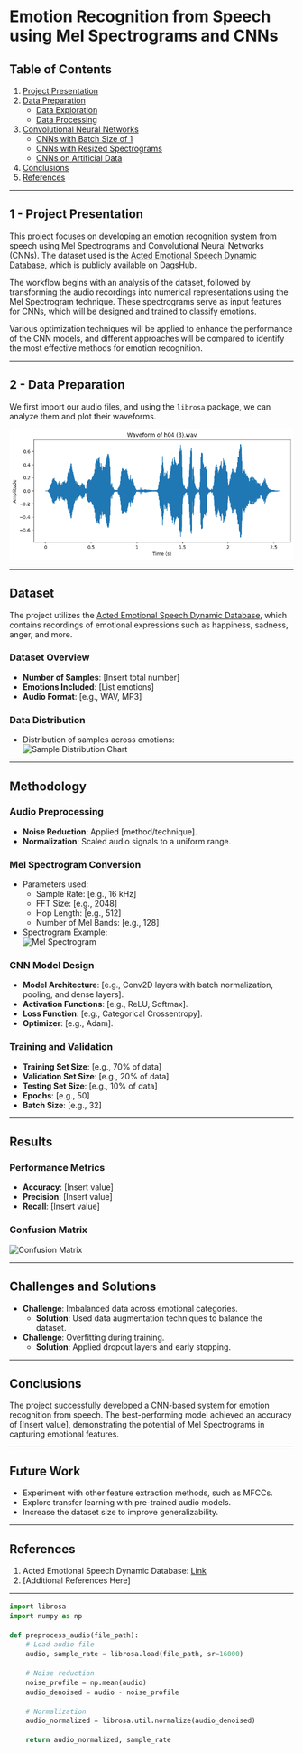# Emotion Recognition from Speech using Mel Spectrograms and CNNs

## Table of Contents
1. [Project Presentation](#project-presentation)
2. [Data Preparation](#data-preparation)
   - [Data Exploration](#data-exploration)
   - [Data Processing](#data-processing)
3. [Convolutional Neural Networks](#convolutional-neural-networks)
   - [CNNs with Batch Size of 1](#cnns-with-batch-size-of-1)
   - [CNNs with Resized Spectrograms](#cnns-with-resized-spectrograms)
   - [CNNs on Artificial Data](#cnns-on-artificial-data)
4. [Conclusions](#conclusions)
5. [References](#references)

---

## 1 - Project Presentation

This project focuses on developing an emotion recognition system from speech using Mel Spectrograms and Convolutional Neural Networks (CNNs). The dataset used is the [Acted Emotional Speech Dynamic Database](https://dagshub.com/kingabzpro/Acted-Emotional-Speech-Dynamic-Database), which is publicly available on DagsHub.

The workflow begins with an analysis of the dataset, followed by transforming the audio recordings into numerical representations using the Mel Spectrogram technique. These spectrograms serve as input features for CNNs, which will be designed and trained to classify emotions.

Various optimization techniques will be applied to enhance the performance of the CNN models, and different approaches will be compared to identify the most effective methods for emotion recognition.

---

## 2 - Data Preparation

We first import our audio files, and using the `librosa` package, we can analyze them and plot their waveforms. 

![Waveform of h04](plots/waveform.png)

---

## Dataset
The project utilizes the [Acted Emotional Speech Dynamic Database](https://dagshub.com/kingabzpro/Acted-Emotional-Speech-Dynamic-Database), which contains recordings of emotional expressions such as happiness, sadness, anger, and more. 

### Dataset Overview
- **Number of Samples**: [Insert total number]
- **Emotions Included**: [List emotions]
- **Audio Format**: [e.g., WAV, MP3]

### Data Distribution
- Distribution of samples across emotions:  
  ![Sample Distribution Chart](path/to/chart.png)

---

## Methodology

### Audio Preprocessing
- **Noise Reduction**: Applied [method/technique].
- **Normalization**: Scaled audio signals to a uniform range.

### Mel Spectrogram Conversion
- Parameters used:
  - Sample Rate: [e.g., 16 kHz]
  - FFT Size: [e.g., 2048]
  - Hop Length: [e.g., 512]
  - Number of Mel Bands: [e.g., 128]
- Spectrogram Example:  
  ![Mel Spectrogram](path/to/spectrogram.png)

### CNN Model Design
- **Model Architecture**: [e.g., Conv2D layers with batch normalization, pooling, and dense layers].
- **Activation Functions**: [e.g., ReLU, Softmax].
- **Loss Function**: [e.g., Categorical Crossentropy].
- **Optimizer**: [e.g., Adam].

### Training and Validation
- **Training Set Size**: [e.g., 70% of data]
- **Validation Set Size**: [e.g., 20% of data]
- **Testing Set Size**: [e.g., 10% of data]
- **Epochs**: [e.g., 50]
- **Batch Size**: [e.g., 32]

---

## Results
### Performance Metrics
- **Accuracy**: [Insert value]
- **Precision**: [Insert value]
- **Recall**: [Insert value]

### Confusion Matrix
![Confusion Matrix](path/to/confusion_matrix.png)

---

## Challenges and Solutions
- **Challenge**: Imbalanced data across emotional categories.
  - **Solution**: Used data augmentation techniques to balance the dataset.
- **Challenge**: Overfitting during training.
  - **Solution**: Applied dropout layers and early stopping.

---

## Conclusions
The project successfully developed a CNN-based system for emotion recognition from speech. The best-performing model achieved an accuracy of [Insert value], demonstrating the potential of Mel Spectrograms in capturing emotional features.

---

## Future Work
- Experiment with other feature extraction methods, such as MFCCs.
- Explore transfer learning with pre-trained audio models.
- Increase the dataset size to improve generalizability.

---

## References
1. Acted Emotional Speech Dynamic Database: [Link](https://dagshub.com/kingabzpro/Acted-Emotional-Speech-Dynamic-Database)
2. [Additional References Here]

---

```python
import librosa
import numpy as np

def preprocess_audio(file_path):
    # Load audio file
    audio, sample_rate = librosa.load(file_path, sr=16000)
    
    # Noise reduction
    noise_profile = np.mean(audio)
    audio_denoised = audio - noise_profile
    
    # Normalization
    audio_normalized = librosa.util.normalize(audio_denoised)
    
    return audio_normalized, sample_rate